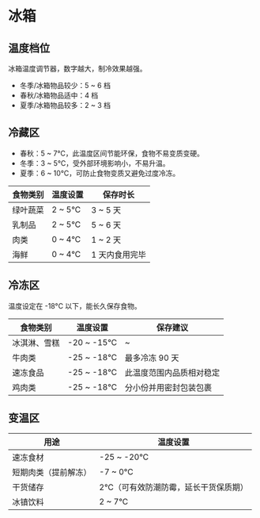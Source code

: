 # 冰箱

## 温度档位

冰箱温度调节器，数字越大，制冷效果越强。

- 冬季/冰箱物品较少：5 ~ 6 档
- 春秋/冰箱物品适中：4 档
- 夏季/冰箱物品较多：2 ~ 3 档

## 冷藏区

- 春秋：5 ~ 7°C，此温度区间节能环保，食物不易变质变硬。
- 冬季：3 ~ 5°C，受外部环境影响小，不易升温。
- 夏季：6 ~ 10°C，可防止食物变质又避免过度冷冻。

| 食物类别 | 温度设置 | 保存时长 |
| ---- | ---- | ---- |
| 绿叶蔬菜 | 2 ~ 5°C | 3 ~ 5 天 |
| 乳制品 | 2 ~ 5°C | 5 ~ 6 天 |
| 肉类 | 0 ~ 4°C | 1 ~ 2 天 |
| 海鲜 | 0 ~ 4°C | 1 天内食用完毕 |

## 冷冻区

温度设定在 -18°C 以下，能长久保存食物。

| 食物类别 | 温度设置 | 保存建议 |
| ---- | ---- | ---- |
| 冰淇淋、雪糕 | -20 ~ -15°C | ~ |
| 牛肉类 | -25 ~ -18°C | 最多冷冻 90 天 |
| 速冻食品 | -25 ~ -18°C | 此温度范围内品质相对稳定 |
| 鸡肉类 | -25 ~ -18°C | 分小份并用密封包装包裹 |

## 变温区

| 用途 | 温度设置 |
| ---- | ---- |
| 速冻食材 | -25 ~ -20°C |
| 短期肉类（提前解冻） | -7 ~ 0°C |
| 干货储存 | 2°C（可有效防潮防霉，延长干货保质期） |
| 冰镇饮料 | 2 ~ 7°C |
